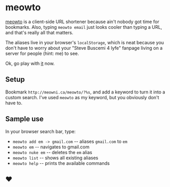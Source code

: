 # meowto

[meowto](http://meowni.ca/meowto) is a client-side URL shortener because ain't nobody got time for bookmarks. Also, typing `meowto email` just looks cooler than typing a URL, and that's really all that matters. 

The aliases live in your browser's `localStorage`, which is neat because you don't have to worry about your "Steve Buscemi 4 lyfe" fanpage living on a server for people (hint: me) to see. 

Ok, go play with [it](http://meowni.ca/meowto) now. 

## Setup
Bookmark `http://meowni.ca/meowto/?%s`, and add a keyword to turn it into a custom search. I've used `meowto` as my keyword, but you obviously don't have to.

## Sample use
In your browser search bar, type:
  - `meowto add em -> gmail.com` -- aliases `gmail.com` to `em`
  - `meowto em` -- navigates to gmail.com
  - `meowto nuke em` -- deletes the `em` alias
  - `meowto list` -- shows all existing aliases
  - `meowto help` -- prints the available commands

## ❤️
  
